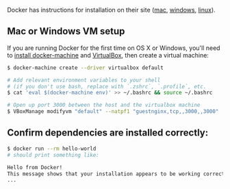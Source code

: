 Docker has instructions for installation on their site ([mac], [windows], [linux]).

## Mac or Windows VM setup

If you are running Docker for the first time on OS X or Windows,
you'll need to [install docker-machine] and [VirtualBox],
then create a virtual machine:

```bash
$ docker-machine create --driver virtualbox default

# Add relevant environment variables to your shell
# (if you don't use bash, replace with `.zshrc`, `.profile`, etc.
$ cat 'eval $(docker-machine env)' >> ~/.bashrc && source ~/.bashrc

# Open up port 3000 between the host and the virtualbox machine
$ VBoxManage modifyvm "default" --natpf1 "guestnginx,tcp,,3000,,3000"
```

## Confirm dependencies are installed correctly:

```bash
$ docker run --rm hello-world
# should print something like:

Hello from Docker!
This message shows that your installation appears to be working correctly.
...
```

[Docker]: https://www.docker.com/
[mac]: https://docs.docker.com/mac/
[windows]: https://docs.docker.com/windows/
[linux]: https://docs.docker.com/linux/
[install docker-machine]: https://docs.docker.com/machine/install-machine
[VirtualBox]: https://www.virtualbox.org/wiki/Downloads
